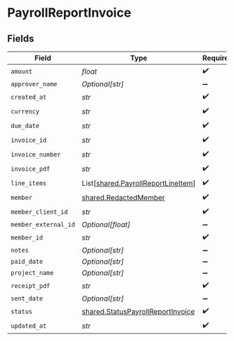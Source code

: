 # PayrollReportInvoice


## Fields

| Field                                                                                  | Type                                                                                   | Required                                                                               | Description                                                                            |
| -------------------------------------------------------------------------------------- | -------------------------------------------------------------------------------------- | -------------------------------------------------------------------------------------- | -------------------------------------------------------------------------------------- |
| `amount`                                                                               | *float*                                                                                | :heavy_check_mark:                                                                     | N/A                                                                                    |
| `approver_name`                                                                        | *Optional[str]*                                                                        | :heavy_minus_sign:                                                                     | N/A                                                                                    |
| `created_at`                                                                           | *str*                                                                                  | :heavy_check_mark:                                                                     | N/A                                                                                    |
| `currency`                                                                             | *str*                                                                                  | :heavy_check_mark:                                                                     | N/A                                                                                    |
| `due_date`                                                                             | *str*                                                                                  | :heavy_check_mark:                                                                     | N/A                                                                                    |
| `invoice_id`                                                                           | *str*                                                                                  | :heavy_check_mark:                                                                     | N/A                                                                                    |
| `invoice_number`                                                                       | *str*                                                                                  | :heavy_check_mark:                                                                     | N/A                                                                                    |
| `invoice_pdf`                                                                          | *str*                                                                                  | :heavy_check_mark:                                                                     | N/A                                                                                    |
| `line_items`                                                                           | List[[shared.PayrollReportLineItem](../../models/shared/payrollreportlineitem.md)]     | :heavy_check_mark:                                                                     | N/A                                                                                    |
| `member`                                                                               | [shared.RedactedMember](../../models/shared/redactedmember.md)                         | :heavy_check_mark:                                                                     | N/A                                                                                    |
| `member_client_id`                                                                     | *str*                                                                                  | :heavy_check_mark:                                                                     | N/A                                                                                    |
| `member_external_id`                                                                   | *Optional[float]*                                                                      | :heavy_minus_sign:                                                                     | N/A                                                                                    |
| `member_id`                                                                            | *str*                                                                                  | :heavy_check_mark:                                                                     | N/A                                                                                    |
| `notes`                                                                                | *Optional[str]*                                                                        | :heavy_minus_sign:                                                                     | N/A                                                                                    |
| `paid_date`                                                                            | *Optional[str]*                                                                        | :heavy_minus_sign:                                                                     | N/A                                                                                    |
| `project_name`                                                                         | *Optional[str]*                                                                        | :heavy_minus_sign:                                                                     | N/A                                                                                    |
| `receipt_pdf`                                                                          | *str*                                                                                  | :heavy_check_mark:                                                                     | N/A                                                                                    |
| `sent_date`                                                                            | *Optional[str]*                                                                        | :heavy_minus_sign:                                                                     | N/A                                                                                    |
| `status`                                                                               | [shared.StatusPayrollReportInvoice](../../models/shared/statuspayrollreportinvoice.md) | :heavy_check_mark:                                                                     | N/A                                                                                    |
| `updated_at`                                                                           | *str*                                                                                  | :heavy_check_mark:                                                                     | N/A                                                                                    |